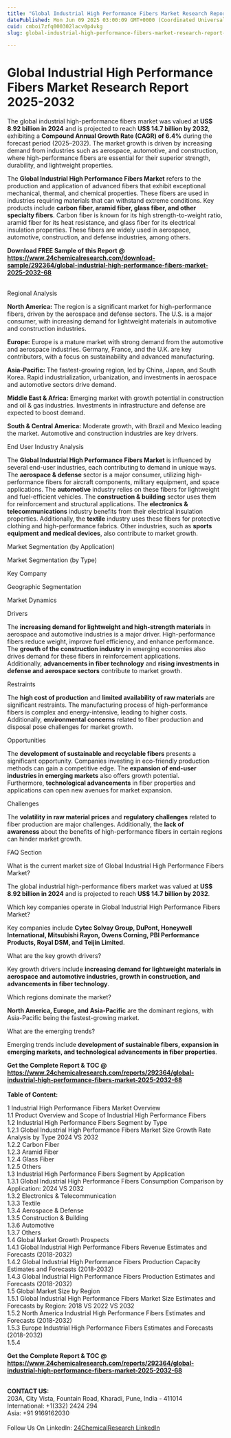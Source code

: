 ```yaml
---
title: "Global Industrial High Performance Fibers Market Research Report 2025-2032"
datePublished: Mon Jun 09 2025 03:00:09 GMT+0000 (Coordinated Universal Time)
cuid: cmboi7zfq000302lacv0p4vkg
slug: global-industrial-high-performance-fibers-market-research-report-2025-2032

---
```


# Global Industrial High Performance Fibers Market Research Report 2025-2032

<p>The global industrial high-performance fibers market was valued at <strong>US$ 8.92 billion in 2024</strong> and is projected to reach <strong>US$ 14.7 billion by 2032</strong>, exhibiting a <strong>Compound Annual Growth Rate (CAGR) of 6.4%</strong> during the forecast period (2025–2032). The market growth is driven by increasing demand from industries such as aerospace, automotive, and construction, where high-performance fibers are essential for their superior strength, durability, and lightweight properties.</p><p>
</p><p>The <strong>Global Industrial High Performance Fibers Market</strong> refers to the production and application of advanced fibers that exhibit exceptional mechanical, thermal, and chemical properties. These fibers are used in industries requiring materials that can withstand extreme conditions. Key products include <strong>carbon fiber, aramid fiber, glass fiber, and other specialty fibers</strong>. Carbon fiber is known for its high strength-to-weight ratio, aramid fiber for its heat resistance, and glass fiber for its electrical insulation properties. These fibers are widely used in aerospace, automotive, construction, and defense industries, among others.</p><div><b>Download FREE Sample of this Report @ 
            <a href="https://www.24chemicalresearch.com/download-sample/292364/global-industrial-high-performance-fibers-market-2025-2032-68">
            https://www.24chemicalresearch.com/download-sample/292364/global-industrial-high-performance-fibers-market-2025-2032-68</a></b></div><br><p>
Regional Analysis</p><p>
</p><p><strong>North America:</strong> The region is a significant market for high-performance fibers, driven by the aerospace and defense sectors. The U.S. is a major consumer, with increasing demand for lightweight materials in automotive and construction industries.</p><p>
</p><p><strong>Europe:</strong> Europe is a mature market with strong demand from the automotive and aerospace industries. Germany, France, and the U.K. are key contributors, with a focus on sustainability and advanced manufacturing.</p><p>
</p><p><strong>Asia-Pacific:</strong> The fastest-growing region, led by China, Japan, and South Korea. Rapid industrialization, urbanization, and investments in aerospace and automotive sectors drive demand.</p><p>
</p><p><strong>Middle East &amp; Africa:</strong> Emerging market with growth potential in construction and oil &amp; gas industries. Investments in infrastructure and defense are expected to boost demand.</p><p>
</p><p><strong>South &amp; Central America:</strong> Moderate growth, with Brazil and Mexico leading the market. Automotive and construction industries are key drivers.</p><p>
End User Industry Analysis</p><p>
</p><p>The <strong>Global Industrial High Performance Fibers Market</strong> is influenced by several end-user industries, each contributing to demand in unique ways. The <strong>aerospace &amp; defense</strong> sector is a major consumer, utilizing high-performance fibers for aircraft components, military equipment, and space applications. The <strong>automotive</strong> industry relies on these fibers for lightweight and fuel-efficient vehicles. The <strong>construction &amp; building</strong> sector uses them for reinforcement and structural applications. The <strong>electronics &amp; telecommunications</strong> industry benefits from their electrical insulation properties. Additionally, the <strong>textile</strong> industry uses these fibers for protective clothing and high-performance fabrics. Other industries, such as <strong>sports equipment and medical devices</strong>, also contribute to market growth.</p><p>
Market Segmentation (by Application)</p><p>
</p><p>
Market Segmentation (by Type)</p><p>
</p><p>
Key Company</p><p>
</p><p>
Geographic Segmentation</p><p>
</p><p>
Market Dynamics</p><p>
Drivers</p><p>
</p><p>The <strong>increasing demand for lightweight and high-strength materials</strong> in aerospace and automotive industries is a major driver. High-performance fibers reduce weight, improve fuel efficiency, and enhance performance. The <strong>growth of the construction industry</strong> in emerging economies also drives demand for these fibers in reinforcement applications. Additionally, <strong>advancements in fiber technology</strong> and <strong>rising investments in defense and aerospace sectors</strong> contribute to market growth.</p><p>
Restraints</p><p>
</p><p>The <strong>high cost of production</strong> and <strong>limited availability of raw materials</strong> are significant restraints. The manufacturing process of high-performance fibers is complex and energy-intensive, leading to higher costs. Additionally, <strong>environmental concerns</strong> related to fiber production and disposal pose challenges for market growth.</p><p>
Opportunities</p><p>
</p><p>The <strong>development of sustainable and recyclable fibers</strong> presents a significant opportunity. Companies investing in eco-friendly production methods can gain a competitive edge. The <strong>expansion of end-user industries in emerging markets</strong> also offers growth potential. Furthermore, <strong>technological advancements</strong> in fiber properties and applications can open new avenues for market expansion.</p><p>
Challenges</p><p>
</p><p>The <strong>volatility in raw material prices</strong> and <strong>regulatory challenges</strong> related to fiber production are major challenges. Additionally, the <strong>lack of awareness</strong> about the benefits of high-performance fibers in certain regions can hinder market growth.</p><p>
FAQ Section</p><p>
What is the current market size of Global Industrial High Performance Fibers Market?</p><p>
</p><p>The global industrial high-performance fibers market was valued at <strong>US$ 8.92 billion in 2024</strong> and is projected to reach <strong>US$ 14.7 billion by 2032</strong>.</p><p>
Which key companies operate in Global Industrial High Performance Fibers Market?</p><p>
</p><p>Key companies include <strong>Cytec Solvay Group, DuPont, Honeywell International, Mitsubishi Rayon, Owens Corning, PBI Performance Products, Royal DSM, and Teijin Limited</strong>.</p><p>
What are the key growth drivers?</p><p>
</p><p>Key growth drivers include <strong>increasing demand for lightweight materials in aerospace and automotive industries, growth in construction, and advancements in fiber technology</strong>.</p><p>
Which regions dominate the market?</p><p>
</p><p><strong>North America, Europe, and Asia-Pacific</strong> are the dominant regions, with Asia-Pacific being the fastest-growing market.</p><p>
What are the emerging trends?</p><p>
</p><p>Emerging trends include <strong>development of sustainable fibers, expansion in emerging markets, and technological advancements in fiber properties</strong>.</p>

<div><b>Get the Complete Report & TOC @ 
            <a href="https://www.24chemicalresearch.com/reports/292364/global-industrial-high-performance-fibers-market-2025-2032-68">
            https://www.24chemicalresearch.com/reports/292364/global-industrial-high-performance-fibers-market-2025-2032-68</a></b></div><br>
            <b>Table of Content:</b><p>1 Industrial High Performance Fibers Market Overview<br />
    1.1 Product Overview and Scope of Industrial High Performance Fibers<br />
    1.2 Industrial High Performance Fibers Segment by Type<br />
        1.2.1 Global Industrial High Performance Fibers Market Size Growth Rate Analysis by Type 2024 VS 2032<br />
        1.2.2 Carbon Fiber<br />
        1.2.3 Aramid Fiber<br />
        1.2.4 Glass Fiber<br />
        1.2.5 Others<br />
    1.3 Industrial High Performance Fibers Segment by Application<br />
        1.3.1 Global Industrial High Performance Fibers Consumption Comparison by Application: 2024 VS 2032<br />
        1.3.2 Electronics & Telecommunication<br />
        1.3.3 Textile<br />
        1.3.4 Aerospace & Defense<br />
        1.3.5 Construction & Building<br />
        1.3.6 Automotive<br />
        1.3.7 Others<br />
    1.4 Global Market Growth Prospects<br />
        1.4.1 Global Industrial High Performance Fibers Revenue Estimates and Forecasts (2018-2032)<br />
        1.4.2 Global Industrial High Performance Fibers Production Capacity Estimates and Forecasts (2018-2032)<br />
        1.4.3 Global Industrial High Performance Fibers Production Estimates and Forecasts (2018-2032)<br />
    1.5 Global Market Size by Region<br />
        1.5.1 Global Industrial High Performance Fibers Market Size Estimates and Forecasts by Region: 2018 VS 2022 VS 2032<br />
        1.5.2 North America Industrial High Performance Fibers Estimates and Forecasts (2018-2032)<br />
        1.5.3 Europe Industrial High Performance Fibers Estimates and Forecasts (2018-2032)<br />
        1.5.4 </p>

<div><b>Get the Complete Report & TOC @ 
            <a href="https://www.24chemicalresearch.com/reports/292364/global-industrial-high-performance-fibers-market-2025-2032-68">
            https://www.24chemicalresearch.com/reports/292364/global-industrial-high-performance-fibers-market-2025-2032-68</a></b></div><br>

<b>CONTACT US:</b><br>
            203A, City Vista, Fountain Road, Kharadi, Pune, India - 411014<br>
            International: +1(332) 2424 294<br>
            Asia: +91 9169162030 <br><br>
            Follow Us On LinkedIn: <a href="https://www.linkedin.com/company/24chemicalresearch/">24ChemicalResearch LinkedIn</a>
